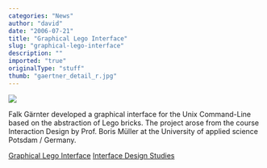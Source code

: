```yaml
---
categories: "News"
author: "david"
date: "2006-07-21"
title: "Graphical Lego Interface"
slug: "graphical-lego-interface"
description: ""
imported: "true"
originalType: "stuff"
thumb: "gaertner_detail_r.jpg"
---
```



![](gaertner_detail_r.jpg)

Falk Gärnter developed a graphical interface for the Unix Command-Line based on the abstraction of Lego bricks. The project arose from the course Interaction Design by Prof. Boris Müller at the University of applied science Potsdam / Germany. 

[Graphical Lego Interface](http://interface.fh-potsdam.de/popups/gaertner.html)
[Interface Design Studies](http://interface.fh-potsdam.de)